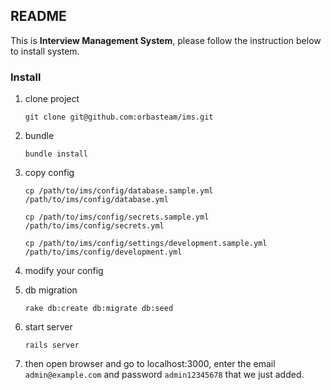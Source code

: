 ## README

This is __Interview Management System__, please follow the instruction below to install system.

### Install

1. clone project

	`git clone git@github.com:orbasteam/ims.git`

2. bundle

	`bundle install`

3. copy config

	`cp /path/to/ims/config/database.sample.yml /path/to/ims/config/database.yml`

	`cp /path/to/ims/config/secrets.sample.yml /path/to/ims/config/secrets.yml`

	`cp /path/to/ims/config/settings/development.sample.yml /path/to/ims/config/development.yml`

4. modify your config

5. db migration

	`rake db:create db:migrate db:seed`

6. start server

	`rails server`

7. then open browser and go to localhost:3000, enter the email `admin@example.com` and password `admin12345678` that we just added.
